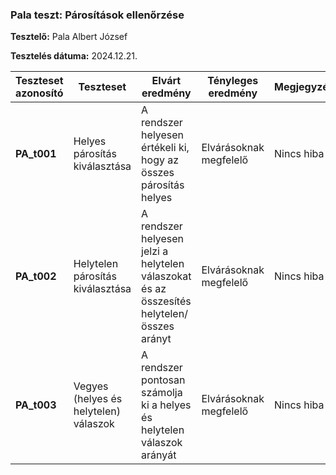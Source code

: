 ### Pala teszt: Párosítások ellenőrzése
**Tesztelő:** Pala Albert József

**Tesztelés dátuma:** 2024.12.21.

| Teszteset azonosító | Teszteset | Elvárt eredmény | Tényleges eredmény | Megjegyzés |
| ------------------- | --------- | --------------- | ------------------ | ---------- |
| __PA_t001__ | Helyes párosítás kiválasztása | A rendszer helyesen értékeli ki, hogy az összes párosítás helyes | Elvárásoknak megfelelő | Nincs hiba |
| __PA_t002__ | Helytelen párosítás kiválasztása | A rendszer helyesen jelzi a helytelen válaszokat és az összesítés helytelen/összes arányt | Elvárásoknak megfelelő | Nincs hiba |
| __PA_t003__ | Vegyes (helyes és helytelen) válaszok | A rendszer pontosan számolja ki a helyes és helytelen válaszok arányát | Elvárásoknak megfelelő | Nincs hiba |